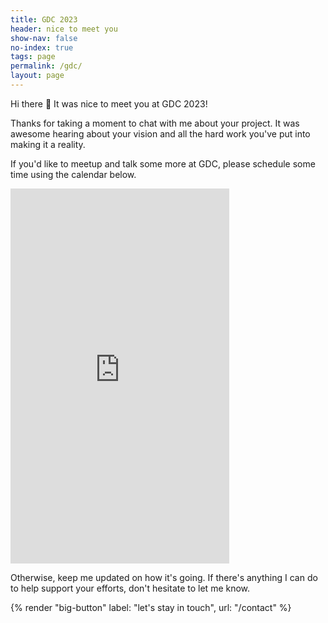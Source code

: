 ```yaml
---
title: GDC 2023
header: nice to meet you
show-nav: false
no-index: true
tags: page
permalink: /gdc/
layout: page
---
```


Hi there 👋 It was nice to meet you at GDC 2023!

Thanks for taking a moment to chat with me about your project. It was awesome hearing about your vision and all the hard work you've put into making it a reality. 

If you'd like to meetup and talk some more at GDC, please schedule some time using the calendar below.

<!-- adapted from: https://benjamin-g.medium.com/a-better-calendly-embed-d8aabaa421e7 -->
<div class="flex justify-center">
  <iframe src="https://calendly.com/gamesrightmeow/gdc?hide_event_type_details=1&background_color=101419&text_color=d1d5db&primary_color=f87171" height="600" width="350" scrolling="no" frameborder="0"></iframe>
</div>

Otherwise, keep me updated on how it's going. If there's anything I can do to help support your efforts, don't hesitate to let me know.

{% render "big-button" label: "let's stay in touch", url: "/contact" %}